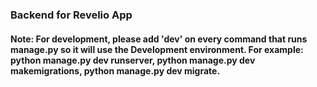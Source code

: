 ### Backend for Revelio App

#### Note: For development, please add 'dev' on every command that runs manage.py so it will use the Development environment. For example: python manage.py dev runserver, python manage.py dev makemigrations, python manage.py dev migrate.